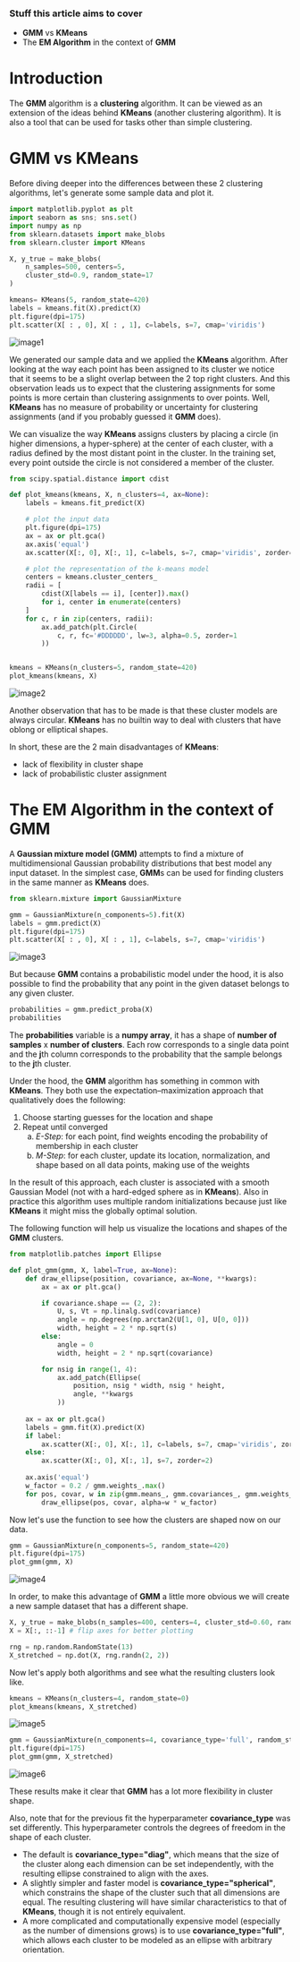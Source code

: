 ### Stuff this article aims to cover

* **GMM** vs **KMeans**
* The **EM Algorithm** in the context of **GMM**


# Introduction

The **GMM** algorithm is a **clustering** algorithm. It can be viewed as an extension of the ideas behind **KMeans** (another clustering algorithm). It is also a tool that can be used for tasks other than simple clustering.

# GMM vs KMeans

Before diving deeper into the differences between these 2 clustering algorithms, let's generate some sample data and plot it.

```py
import matplotlib.pyplot as plt
import seaborn as sns; sns.set()
import numpy as np
from sklearn.datasets import make_blobs
from sklearn.cluster import KMeans

X, y_true = make_blobs(
    n_samples=500, centers=5,
    cluster_std=0.9, random_state=17
)

kmeans= KMeans(5, random_state=420)
labels = kmeans.fit(X).predict(X)
plt.figure(dpi=175)
plt.scatter(X[ : , 0], X[ : , 1], c=labels, s=7, cmap='viridis')
```

![image1](./images/image1.png)

We generated our sample data and we applied the **KMeans** algorithm. After looking at the way each point has been assigned to its cluster we notice that it seems to be a slight overlap between the 2 top right clusters. And this observation leads us to expect that the clustering assignments for some points is more certain than clustering assignments to over points. Well, **KMeans** has no measure of probability or uncertainty for clustering assignments (and if you probably guessed it **GMM** does).

We can visualize the way **KMeans** assigns clusters by placing a circle (in higher dimensions, a hyper-sphere) at the center of each cluster, with a radius defined by the most distant point in the cluster. In the training set, every point outside the circle is not considered a member of the cluster. 

```py
from scipy.spatial.distance import cdist

def plot_kmeans(kmeans, X, n_clusters=4, ax=None):
    labels = kmeans.fit_predict(X)

    # plot the input data
    plt.figure(dpi=175)
    ax = ax or plt.gca()
    ax.axis('equal')
    ax.scatter(X[:, 0], X[:, 1], c=labels, s=7, cmap='viridis', zorder=2)

    # plot the representation of the k-means model
    centers = kmeans.cluster_centers_
    radii = [
        cdist(X[labels == i], [center]).max()
        for i, center in enumerate(centers)
    ]
    for c, r in zip(centers, radii):
        ax.add_patch(plt.Circle(
            c, r, fc='#DDDDDD', lw=3, alpha=0.5, zorder=1
        ))


kmeans = KMeans(n_clusters=5, random_state=420)
plot_kmeans(kmeans, X)
```

![image2](./images/image2.png)

Another observation that has to be made is that these cluster models are always circular. **KMeans** has no builtin way to deal with clusters that have oblong or elliptical shapes. 

In short, these are the 2 main disadvantages of **KMeans**:
* lack of flexibility in cluster shape
* lack of probabilistic cluster assignment

# The EM Algorithm in the context of GMM

A **Gaussian mixture model (GMM)** attempts to find a mixture of multidimensional Gaussian probability distributions that best model any input dataset. In the simplest case, **GMM**s can be used for finding clusters in the same manner as **KMeans** does. 

```py
from sklearn.mixture import GaussianMixture

gmm = GaussianMixture(n_components=5).fit(X)
labels = gmm.predict(X)
plt.figure(dpi=175)
plt.scatter(X[ : , 0], X[ : , 1], c=labels, s=7, cmap='viridis')
```

![image3](./images/image3.png)

But because **GMM** contains a probabilistic model under the hood, it is also possible to find the probability that any point in the given dataset belongs to any given cluster.

```py
probabilities = gmm.predict_proba(X)
probabilities
```

The **probabilities** variable is a **numpy array**, it has a shape of **number of samples** x **number of clusters**. Each row corresponds to a single data point and the **j**th column corresponds to the probability that the sample belongs to the **j**th cluster.

Under the hood, the **GMM** algorithm has something in common with **KMeans**. They both use the expectation–maximization approach that qualitatively does the following:

1. Choose starting guesses for the location and shape
2. Repeat until converged
    <ol type='a'>
        <li>
            <i>E-Step</i>: for each point, find weights encoding the probability of membership in each cluster
        </li>
        <li>
            <i>M-Step</i>: for each cluster, update its location, normalization, and shape based on all data points, making use of the weights
        </li>
    </ol>

In the result of this approach, each cluster is associated with a smooth Gaussian Model (not with a hard-edged sphere as in **KMeans**). Also in practice this algorithm uses multiple random initializations because just like **KMeans** it might miss the globally optimal solution.

The following function will help us visualize the locations and shapes of the **GMM** clusters.

```py
from matplotlib.patches import Ellipse

def plot_gmm(gmm, X, label=True, ax=None):
    def draw_ellipse(position, covariance, ax=None, **kwargs):
        ax = ax or plt.gca()

        if covariance.shape == (2, 2):
            U, s, Vt = np.linalg.svd(covariance)
            angle = np.degrees(np.arctan2(U[1, 0], U[0, 0]))
            width, height = 2 * np.sqrt(s)
        else:
            angle = 0
            width, height = 2 * np.sqrt(covariance)

        for nsig in range(1, 4):
            ax.add_patch(Ellipse(
                position, nsig * width, nsig * height,
                angle, **kwargs
            ))
    
    ax = ax or plt.gca()
    labels = gmm.fit(X).predict(X)
    if label:
        ax.scatter(X[:, 0], X[:, 1], c=labels, s=7, cmap='viridis', zorder=2) 
    else:
        ax.scatter(X[:, 0], X[:, 1], s=7, zorder=2)
    
    ax.axis('equal')
    w_factor = 0.2 / gmm.weights_.max()
    for pos, covar, w in zip(gmm.means_, gmm.covariances_, gmm.weights_):
        draw_ellipse(pos, covar, alpha=w * w_factor)
```

Now let's use the function to see how the clusters are shaped now on our data.

```py
gmm = GaussianMixture(n_components=5, random_state=420)
plt.figure(dpi=175)
plot_gmm(gmm, X)
```

![image4](./images/image4.png)

In order, to make this advantage of **GMM** a little more obvious we will create a new sample dataset that has a different shape.

```py
X, y_true = make_blobs(n_samples=400, centers=4, cluster_std=0.60, random_state=0)
X = X[:, ::-1] # flip axes for better plotting

rng = np.random.RandomState(13)
X_stretched = np.dot(X, rng.randn(2, 2))
```

Now let's apply both algorithms and see what the resulting clusters look like.

```py
kmeans = KMeans(n_clusters=4, random_state=0)
plot_kmeans(kmeans, X_stretched)
```

![image5](./images/image5.png)

```py
gmm = GaussianMixture(n_components=4, covariance_type='full', random_state=42)
plt.figure(dpi=175)
plot_gmm(gmm, X_stretched)
```

![image6](./images/image6.png)

These results make it clear that **GMM** has a lot more flexibility in cluster shape.

Also, note that for the previous fit the hyperparameter **covariance_type** was set differently. This hyperparameter controls the degrees of freedom in the shape of each cluster. 
* The default is **covariance_type="diag"**, which means that the size of the cluster along each dimension can be set independently, with the resulting ellipse constrained to align with the axes.
* A slightly simpler and faster model is **covariance_type="spherical"**, which constrains the shape of the cluster such that all dimensions are equal. The resulting clustering will have similar characteristics to that of **KMeans**, though it is not entirely equivalent.
* A more complicated and computationally expensive model (especially as the number of dimensions grows) is to use **covariance_type="full"**, which allows each cluster to be modeled as an ellipse with arbitrary orientation.